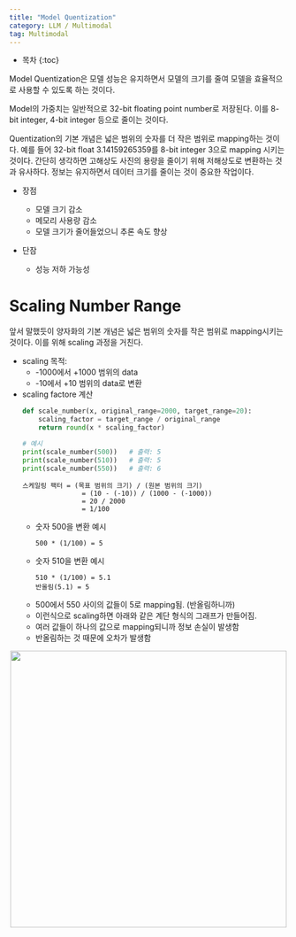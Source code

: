 ```yaml
---
title: "Model Quentization"
category: LLM / Multimodal
tag: Multimodal
---
```








* 목차
{:toc}








Model Quentization은 모델 성능은 유지하면서 모델의 크기를 줄여 모델을 효율적으로 사용할 수 있도록 하는 것이다.

Model의 가중치는 일반적으로 32-bit floating point number로 저장된다. 이를 8-bit integer, 4-bit integer 등으로 줄이는 것이다. 

Quentization의 기본 개념은 넓은 범위의 숫자를 더 작은 범위로 mapping하는 것이다. 예를 들어 32-bit float 3.14159265359를 8-bit integer 3으로 mapping 시키는 것이다. 간단히 생각하면 고해상도 사진의 용량을 줄이기 위해 저해상도로 변환하는 것과 유사하다. 정보는 유지하면서 데이터 크기를 줄이는 것이 중요한 작업이다. 

- 장점
  - 모델 크기 감소
  - 메모리 사용량 감소
  - 모델 크기가 줄어들었으니 추론 속도 향상

- 단잠
  - 성능 저하 가능성
 
# Scaling Number Range

앞서 말했듯이 양자화의 기본 개념은 넓은 범위의 숫자를 작은 범위로 mapping시키는 것이다. 이를 위해 scaling 과정을 거친다. 

- scaling 목적:
  - -1000에서 +1000 범위의 data
  - -10에서 +10 범위의 data로 변환
- scaling factore 계산
  ```python
  def scale_number(x, original_range=2000, target_range=20):
      scaling_factor = target_range / original_range
      return round(x * scaling_factor)
  
  # 예시
  print(scale_number(500))   # 출력: 5
  print(scale_number(510))   # 출력: 5
  print(scale_number(550))   # 출력: 6
  ```
  ```
  스케일링 팩터 = (목표 범위의 크기) / (원본 범위의 크기)
                 = (10 - (-10)) / (1000 - (-1000))
                 = 20 / 2000
                 = 1/100
  ```
  - 숫자 500을 변환 예시
    ```
    500 * (1/100) = 5
    ```
  - 숫자 510을 변환 예시
    ```
    510 * (1/100) = 5.1
    반올림(5.1) = 5
    ```
  - 500에서 550 사이의 값들이 5로 mapping됨. (반올림하니까)
  - 이런식으로 scaling하면 아래와 같은 계단 형식의 그래프가 만들어짐.
  - 여러 값들이 하나의 값으로 mapping되니까 정보 손실이 발생함
  - 반올림하는 것 때문에 오차가 발생함 

<center><img width="500" src="https://github.com/user-attachments/assets/e776e778-9e0a-4b97-996b-f5d85f72108e"></center>
